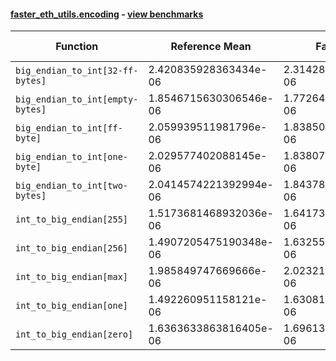 #### [faster_eth_utils.encoding](https://github.com/BobTheBuidler/faster-eth-utils/blob/master/faster_eth_utils/encoding.py) - [view benchmarks](https://github.com/BobTheBuidler/faster-eth-utils/blob/master/benchmarks/test_encoding_benchmarks.py)

| Function | Reference Mean | Faster Mean | % Change | Speedup (%) | x Faster | Faster |
|----------|---------------|-------------|----------|-------------|----------|--------|
| `big_endian_to_int[32-ff-bytes]` | 2.420835928363434e-06 | 2.314282746701868e-06 | 4.40% | 4.60% | 1.05x | ✅ |
| `big_endian_to_int[empty-bytes]` | 1.8546715630306546e-06 | 1.7726455456327375e-06 | 4.42% | 4.63% | 1.05x | ✅ |
| `big_endian_to_int[ff-byte]` | 2.059939511981796e-06 | 1.8385081934177397e-06 | 10.75% | 12.04% | 1.12x | ✅ |
| `big_endian_to_int[one-byte]` | 2.029577402088145e-06 | 1.8380779666736872e-06 | 9.44% | 10.42% | 1.10x | ✅ |
| `big_endian_to_int[two-bytes]` | 2.0414574221392994e-06 | 1.8437826533629573e-06 | 9.68% | 10.72% | 1.11x | ✅ |
| `int_to_big_endian[255]` | 1.5173681468932036e-06 | 1.6417337854748811e-06 | -8.20% | -7.58% | 0.92x | ❌ |
| `int_to_big_endian[256]` | 1.4907205475190348e-06 | 1.6325565420710914e-06 | -9.51% | -8.69% | 0.91x | ❌ |
| `int_to_big_endian[max]` | 1.985849747669666e-06 | 2.023214145627781e-06 | -1.88% | -1.85% | 0.98x | ❌ |
| `int_to_big_endian[one]` | 1.492260951158121e-06 | 1.630819506773207e-06 | -9.29% | -8.50% | 0.92x | ❌ |
| `int_to_big_endian[zero]` | 1.6363633863816405e-06 | 1.6961349519889728e-06 | -3.65% | -3.52% | 0.96x | ❌ |

